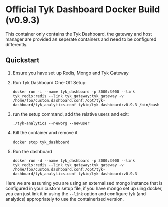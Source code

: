 Official Tyk Dashboard Docker Build (v0.9.3)
============================================

This container only contains the Tyk Dashboard, the gateway and host manager are provided as seperate containers and need to be configured differently.

Quickstart
----------

1. Ensure you have set up Redis, Mongo and Tyk Gateway

2. Run Tyk Dashboard One-Off Setup:

	`docker run -i --name tyk_dashboard -p 3000:3000 --link tyk_redis:redis --link tyk_gateway:tyk_gateway -v /home/foo/custom.dashboard.conf:/opt/tyk-dashboard/tyk_analytics.conf tykio/tyk-dashboard:v0.9.3 /bin/bash`

3. run the setup command, add the relative users and exit:
	
	`./tyk-analytics --neworg --newuser`

4. Kill the container and remove it
	
	`docker stop tyk_dashboard`

5. Run the dashboard

	`docker run -d --name tyk_dashboard -p 3000:3000 --link tyk_redis:redis --link tyk_gateway:tyk_gateway -v /home/foo/custom.dashboard.conf:/opt/tyk-dashboard/tyk_analytics.conf tykio/tyk-dashboard:v0.9.3`

Here we are assuming you are using an externalised mongo instance that is configured in your custom setup file, if you have mongo set up uing docker, you can just link it in using the `--link` option and configure tyk (and analytics) appropriately to use the containerised version.